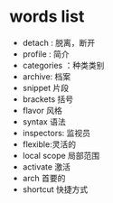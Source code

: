 # words list


* detach : 脱离，断开
* profile : 简介 
* categories ：种类类别
* archive: 档案
* snippet 片段
* brackets 括号
* flavor  风格
* syntax 语法
* inspectors: 监视员
* flexible:灵活的
* local scope 局部范围
* activate 激活
* arch 首要的
* shortcut 快捷方式
